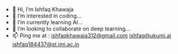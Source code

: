 - 👋 Hi, I’m Ishfaq Khawaja
- 👀 I’m interested in coding...
- 🌱 I’m currently learning AI...
- 💞️ I’m looking to collaborate on deep learning...
- 📫 Ping me at : ishfaqkhawaja312@gmail.com ishfaq@ukumi.ai ishfaq184437@st.jmi.ac.in

<!---
IshfaqKhawaja/IshfaqKhawaja is a ✨ special ✨ repository because its `README.md` (this file) appears on your GitHub profile.
You can click the Preview link to take a look at your changes.
--->
